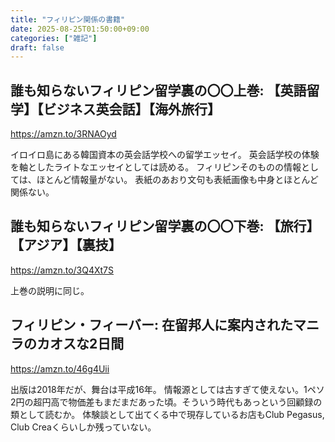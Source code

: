 ```yaml
---
title: "フィリピン関係の書籍"
date: 2025-08-25T01:50:00+09:00
categories: ["雑記"]
draft: false
---
```


## 誰も知らないフィリピン留学裏の〇〇上巻: 【英語留学】【ビジネス英会話】【海外旅行】

https://amzn.to/3RNAOyd

イロイロ島にある韓国資本の英会話学校への留学エッセイ。
英会話学校の体験を軸としたライトなエッセイとしては読める。
フィリピンそのものの情報としては、ほとんど情報量がない。
表紙のあおり文句も表紙画像も中身とほとんど関係ない。

## 誰も知らないフィリピン留学裏の〇〇下巻: 【旅行】【アジア】【裏技】

https://amzn.to/3Q4Xt7S

上巻の説明に同じ。

## フィリピン・フィーバー: 在留邦人に案内されたマニラのカオスな2日間

https://amzn.to/46g4Uii

出版は2018年だが、舞台は平成16年。
情報源としては古すぎて使えない。1ペソ2円の超円高で物価差もまだまだあった頃。そういう時代もあっという回顧録の類として読むか。
体験談として出てくる中で現存しているお店もClub Pegasus, Club Creaくらいしか残っていない。
